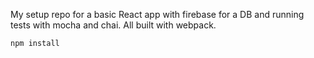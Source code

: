 My setup repo for a basic React app with firebase for a DB and running tests with mocha and chai. All built with webpack.

```
npm install
```